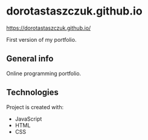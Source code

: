 # dorotastaszczuk.github.io

https://dorotastaszczuk.github.io/

First version of my portfolio.

## General info

Online programming portfolio.

## Technologies

Project is created with:

-   JavaScript
-   HTML
-   CSS
